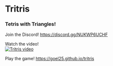 # Tritris
### Tetris with Triangles!
Join the Discord! https://discord.gg/NUKWP6UCHF

Watch the video!
<br>
[![Tritris video](http://img.youtube.com/vi/HMkfj1OJ08Q/0.jpg)](https://youtu.be/HMkfj1OJ08Q "I made Tetris with Triangles")

Play the game! https://goel25.github.io/tritris
